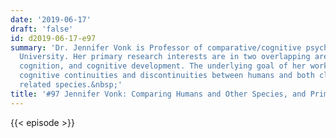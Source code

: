 ```yaml
---
date: '2019-06-17'
draft: 'false'
id: d2019-06-17-e97
summary: 'Dr. Jennifer Vonk is Professor of comparative/cognitive psychology at Oakland
  University. Her primary research interests are in two overlapping areas: animal
  cognition, and cognitive development. The underlying goal of her work is to examine
  cognitive continuities and discontinuities between humans and both closely and distantly
  related species.&nbsp;'
title: '#97 Jennifer Vonk: Comparing Humans and Other Species, and Primate Cognition'
---
```

{{< episode >}}
